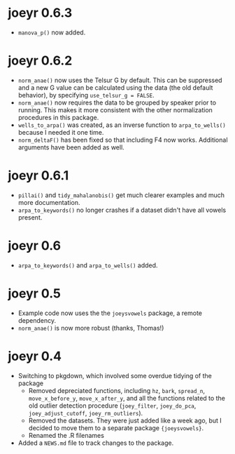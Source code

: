# joeyr 0.6.3

* `manova_p()` now added.

# joeyr 0.6.2

* `norm_anae()` now uses the Telsur G by default. This can be suppressed and a new G value can be calculated using the data (the old default behavior), by specifying `use_telsur_g = FALSE`.
* `norm_anae()` now requires the data to be grouped by speaker prior to running. This makes it more consistent with the other normalization procedures in this package.
* `wells_to_arpa()` was created, as an inverse function to `arpa_to_wells()` because I needed it one time.
* `norm_deltaF()` has been fixed so that including F4 now works. Additional arguments have been added as well.  

# joeyr 0.6.1

* `pillai()` and `tidy_mahalanobis()` get much clearer examples and much more documentation.
* `arpa_to_keywords()` no longer crashes if a dataset didn't have all vowels present.

# joeyr 0.6

* `arpa_to_keywords()` and `arpa_to_wells()` added.

# joeyr 0.5

* Example code now uses the the `joeysvowels` package, a remote dependency.
* `norm_anae()` is now more robust (thanks, Thomas!)

# joeyr 0.4

* Switching to pkgdown, which involved some overdue tidying of the package
  - Removed depreciated functions, including `hz`, `bark`, `spread_n`, `move_x_before_y`, `move_x_after_y`, and all the functions related to the old outlier detection procedure (`joey_filter`, `joey_do_pca`, `joey_adjust_cutoff`, `joey_rm_outliers`). 
  - Removed the datasets. They were just added like a week ago, but I decided to move them to a separate package `{joeysvowels}`. 
  - Renamed the .R filenames
* Added a `NEWS.md` file to track changes to the package. 